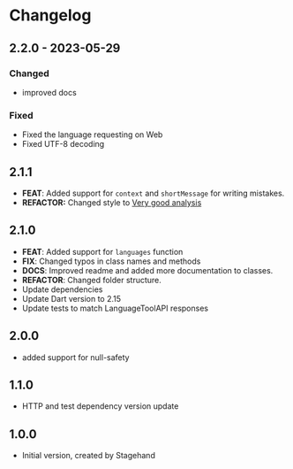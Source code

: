 # Changelog

## 2.2.0 - 2023-05-29

### Changed

- improved docs

### Fixed

- Fixed the language requesting on Web
- Fixed UTF-8 decoding

## 2.1.1

- **FEAT**: Added support for `context` and `shortMessage` for writing mistakes.
- **REFACTOR:** Changed style to [Very good analysis](https://pub.dev/packages/very_good_analysis)

## 2.1.0

- **FEAT**: Added support for `languages` function
- **FIX**: Changed typos in class names and methods
- **DOCS**: Improved readme and added more documentation to classes.
- **REFACTOR**: Changed folder structure.
- Update dependencies
- Update Dart version to 2.15
- Update tests to match LanguageToolAPI responses

## 2.0.0

- added support for null-safety

## 1.1.0

- HTTP and test dependency version update

## 1.0.0

- Initial version, created by Stagehand
